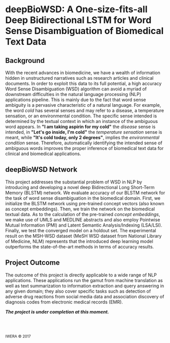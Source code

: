 # deepBioWSD: A One-size-fits-all Deep Bidirectional LSTM for Word Sense Disambiguation of Biomedical Text Data

## Background
With the recent advances in biomedicine, we have a wealth of information hidden in unstructured narratives such as research articles and clinical documents. In order to exploit this data to its full potential, a high accuracy Word Sense Disambiguation (WSD) algorithm can avoid a myriad of downstream difficulties in the natural language processing (NLP) applications pipeline. This is mainly due to the fact that word sense ambiguity is a pervasive characteristic of a natural language. For example, the word _cold_ has several senses and may refer to a disease, a temperature sensation, or an environmental condition. The specific sense intended is determined by the textual context in which an instance of the ambiguous word appears. In **"I am taking aspirin for my cold"** the _disease_ sense is intended, in **"Let's go inside, I'm cold"** the _temperature sensation_ sense is meant, while **"It's cold today, only 2 degrees"**, implies the _environmental condition_ sense. Therefore, automatically identifying the intended sense of ambiguous words improves the proper inference of biomedical text data for clinical and biomedical applications. 

## deepBioWSD Network
This project addresses the substantial problem of WSD in NLP by introducing and developing a novel deep Bidirectional Long Short-Term Memory (BLSTM) network. We evaluate accuracy of our BLSTM network for the task of word sense disambiguation in the biomedical domain. First, we initialize the BLSTM network using pre-trained concept vectors (also known as concept embeddings). Then, we train the network on the biomedical textual data. As to the calculation of the pre-trained _concept embeddings_, we make use of UMLS and MEDLINE abstracts and also employ Pointwise Mutual Information (PMI) and Latent Semantic Analysis/Indexing (LSA/LSI). Finally, we test the converged model on a holdout set. The experimental result on the MSH-WSD dataset (MeSH WSD dataset from National Library of Medicine, NLM) represents that the introduced deep learning model outperforms the state-of-the-art methods in terms of accuracy results.

## Project Outcome
The outcome of this project is directly applicable to a wide range of NLP applications. These applications run the gamut from machine translation as well as text summarization to information extraction and query answering in any given domain; they also cover specific tasks such as detection of adverse drug reactions from social media data and association discovery of diagnosis codes from electronic medical records (EMR).


_**The project is under completion at this moment.**_

<br/>
<br/>

<sub>IWERA © 2017</sub>

